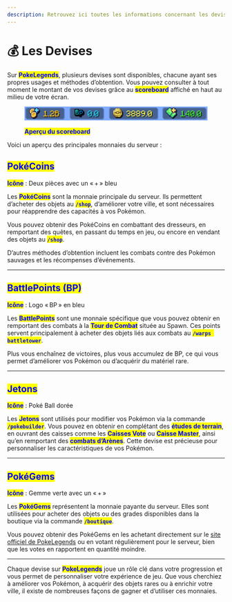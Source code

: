 ```yaml
---
description: Retrouvez ici toutes les informations concernant les devises
---
```


# 💰 Les Devises

Sur <mark style="color:blue;">**PokeLegends**</mark>, plusieurs devises sont disponibles, chacune ayant ses propres usages et méthodes d’obtention. Vous pouvez consulter à tout moment le montant de vos devises grâce au <mark style="color:blue;">**scoreboard**</mark> affiché en haut au milieu de votre écran.&#x20;

<figure><img src="../.gitbook/assets/image (106).png" alt=""><figcaption><p><mark style="color:blue;"><strong>Aperçu du scoreboard</strong></mark></p></figcaption></figure>

Voici un aperçu des principales monnaies du serveur :

## <mark style="color:blue;">PokéCoins</mark>

<mark style="color:blue;">**Icône**</mark> : Deux pièces avec un « + » bleu

Les <mark style="color:blue;">**PokéCoins**</mark> sont la monnaie principale du serveur. Ils permettent d’acheter des objets au <mark style="color:blue;">**`/shop`**</mark>, d’améliorer votre ville, et sont nécessaires pour réapprendre des capacités à vos Pokémon.&#x20;

Vous pouvez obtenir des PokéCoins en combattant des dresseurs, en remportant des quêtes, en passant du temps en jeu, ou encore en vendant des objets au <mark style="color:blue;">**`/shop`**</mark>.&#x20;

D’autres méthodes d’obtention incluent les combats contre des Pokémon sauvages et les récompenses d’événements.

***

## <mark style="color:blue;">BattlePoints (BP)</mark>

<mark style="color:blue;">**Icône**</mark> : Logo « BP » en bleu

Les <mark style="color:blue;">**BattlePoints**</mark> sont une monnaie spécifique que vous pouvez obtenir en remportant des combats à la <mark style="color:blue;">**Tour de Combat**</mark> située au Spawn. Ces points servent principalement à acheter des objets liés aux combats au <mark style="color:blue;">**`/warps battletower`**</mark>.&#x20;

Plus vous enchaînez de victoires, plus vous accumulez de BP, ce qui vous permet d’améliorer vos Pokémon ou d’acquérir du matériel rare.

***

## <mark style="color:blue;">Jetons</mark>

<mark style="color:blue;">**Icône**</mark> : Poké Ball dorée

Les <mark style="color:blue;">**Jetons**</mark> sont utilisés pour modifier vos Pokémon via la commande <mark style="color:blue;">**`/pokebuilder`**</mark>. Vous pouvez en obtenir en complétant des <mark style="color:blue;">**études de terrain**</mark>, en ouvrant des caisses comme les <mark style="color:blue;">**Caisses Vote**</mark> ou <mark style="color:blue;">**Caisse Master**</mark>, ainsi qu’en remportant des <mark style="color:blue;">**combats d’Arènes**</mark>. Cette devise est précieuse pour personnaliser les caractéristiques de vos Pokémon.

***

## <mark style="color:blue;">PokéGems</mark>

<mark style="color:blue;">**Icône**</mark> : Gemme verte avec un « + »

Les <mark style="color:blue;">**PokéGems**</mark> représentent la monnaie payante du serveur. Elles sont utilisées pour acheter des objets ou des grades disponibles dans la boutique via la commande <mark style="color:blue;">**`/boutique`**</mark>.&#x20;

Vous pouvez obtenir des PokéGems en les achetant directement sur le [site officiel de PokeLegends](https://store.pokelegends.fr/) ou en votant régulièrement pour le serveur, bien que les votes en rapportent en quantité moindre.

***

Chaque devise sur <mark style="color:blue;">**PokeLegends**</mark> joue un rôle clé dans votre progression et vous permet de personnaliser votre expérience de jeu. Que vous cherchiez à améliorer vos Pokémon, à acquérir des objets rares ou à enrichir votre ville, il existe de nombreuses façons de gagner et d’utiliser ces monnaies.
